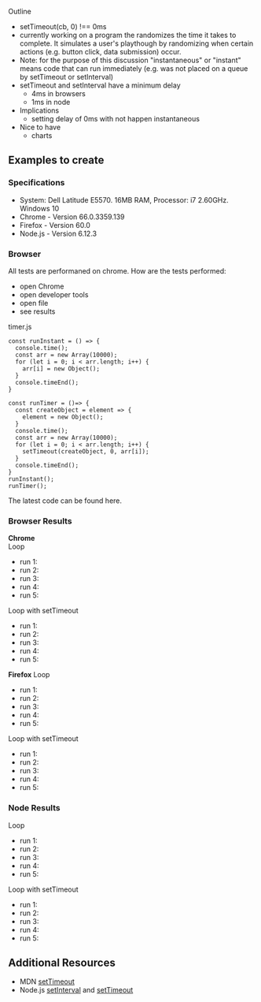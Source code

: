 Outline
- setTimeout(cb, 0) !== 0ms 
- currently working on a program the randomizes the time it takes to complete.  It simulates a user's playthough by randomizing when certain actions (e.g. button click, data submission) occur. 
- Note: for the purpose of this discussion "instantaneous" or "instant" means code that can run immediately (e.g. was not placed on a queue by setTimeout or setInterval) 
- setTimeout and setInterval have a minimum delay
  - 4ms in browsers
  - 1ms in node
- Implications
  - setting delay of 0ms with not happen instantaneous 
- Nice to have
  - charts
  
## Examples to create

### Specifications 
- System: Dell Latitude E5570. 16MB RAM, Processor: i7 2.60GHz. Windows 10
- Chrome - Version 66.0.3359.139
- Firefox - Version 60.0
- Node.js - Version 6.12.3

### Browser
All tests are performaned on chrome.
How are the tests performed:
- open Chrome
- open developer tools 
- open file
- see results

timer.js
```
const runInstant = () => {
  console.time();
  const arr = new Array(10000);
  for (let i = 0; i < arr.length; i++) {
    arr[i] = new Object();
  }
  console.timeEnd();
}

const runTimer = ()=> {
  const createObject = element => {
    element = new Object();
  }
  console.time();
  const arr = new Array(10000);
  for (let i = 0; i < arr.length; i++) {
    setTimeout(createObject, 0, arr[i]);
  }
  console.timeEnd();
}
runInstant();
runTimer();

```
The latest code can be found here.

### Browser Results
**Chrome**  
Loop
- run 1:
- run 2:
- run 3:
- run 4:
- run 5:

Loop with setTimeout
- run 1:
- run 2:
- run 3:
- run 4:
- run 5:

**Firefox**
Loop
- run 1:
- run 2:
- run 3:
- run 4:
- run 5:

Loop with setTimeout
- run 1:
- run 2:
- run 3:
- run 4:
- run 5:


### Node Results
Loop
- run 1:
- run 2:
- run 3:
- run 4:
- run 5:

Loop with setTimeout
- run 1:
- run 2:
- run 3:
- run 4:
- run 5:

## Additional Resources
- MDN [setTimeout](https://developer.mozilla.org/en-US/docs/Web/API/WindowOrWorkerGlobalScope/setTimeout) 
- Node.js [setInterval](https://nodejs.org/api/timers.html#timers_setinterval_callback_delay_args) 
and [setTimeout](https://nodejs.org/api/timers.html#timers_settimeout_callback_delay_args) 
  
